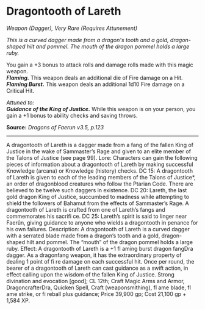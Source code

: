 # Dragontooth of Lareth
*Weapon (Dagger), Very Rare (Requires Attunement)*

*This is a curved dagger made from a dragon's tooth and a gold, dragon-shaped hilt and pommel. The mouth of the dragon pommel holds a large ruby.*

You gain a +3 bonus to attack rolls and damage rolls made with this magic weapon.  
***Flaming.*** This weapon deals an additional die of Fire damage on a Hit.  
***Flaming Burst.*** This weapon deals an additional 1d10 Fire damage on a Critical Hit.

*Attuned to:*  
***Guidance of the King of Justice.*** While this weapon is on your person, you gain a +1 bonus to ability checks and saving throws.

**Source:** *Dragons of Faerun v3.5, p.123*



---
A dragontooth of Lareth is a dagger made from a
fang of the fallen King of Justice in the wake of
Sammaster’s Rage and given to an elite member of
the Talons of Justice (see page 99).
Lore: Characters can gain the following pieces of
information about a dragontooth of Lareth by making
successful Knowledge (arcana) or Knowledge (history)
checks.
DC 15: A dragontooth of Lareth is given to each of
the leading members of the Talons of Justice*, an
order of dragonblood creatures who follow the Ptarian
Code. There are believed to be twelve such daggers in
existence.
DC 20: Lareth, the last gold dragon King of Justice,
succumbed to madness while attempting to shield the followers
of Bahamut from the effects of Sammaster’s Rage.
A dragontooth of Lareth is crafted from one of Lareth’s fangs
and commemorates his sacrifi ce.
DC 25: Lareth’s spirit is said to linger near Faerûn, giving
guidance to anyone who wields a dragontooth in
penance for his own failures.
Description: A dragontooth of Lareth is a
curved dagger with a serrated blade made from
a dragon’s tooth and a gold, dragon-shaped hilt and
pommel. The “mouth” of the dragon pommel holds a
large ruby.
Effect: A dragontooth of Lareth is a +1 fl aming burst
dragon fangDra dagger. As a dragonfang weapon, it has the
extraordinary property of dealing 1 point of fi re damage on
each successful hit. Once per round, the bearer of a dragontooth
of Lareth can cast guidance as a swift action, in effect calling
upon the wisdom of the fallen King of Justice.
Strong divination and evocation [good]; CL 12th; Craft Magic
Arms and Armor, DragoncrafterDra, Quicken Spell, Craft (weaponsmithing),
fl ame blade, fl ame strike, or fi reball plus guidance;
Price 39,900 gp; Cost 21,100 gp + 1,584 XP.